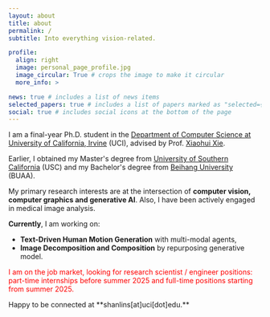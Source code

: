```yaml
---
layout: about
title: about
permalink: /
subtitle: Into everything vision-related.

profile:
  align: right
  image: personal_page_profile.jpg
  image_circular: True # crops the image to make it circular
  more_info: >

news: true # includes a list of news items
selected_papers: true # includes a list of papers marked as "selected={true}"
social: true # includes social icons at the bottom of the page
---
```


I am a final-year Ph.D. student in the [Department of Computer Science at University of California, Irvine](https://cs.ics.uci.edu/) (UCI), advised by Prof. [Xiaohui Xie](https://ics.uci.edu/~xhx/). 

Earlier, I obtained my Master's degree from [University of Southern California](https://minghsiehece.usc.edu/) (USC) and my Bachelor's degree from [Beihang University](https://en.wikipedia.org/wiki/Beihang_University) (BUAA).

My primary research interests are at the intersection of **computer vision, computer graphics and generative AI**. Also, I have been actively engaged in medical image analysis.

**Currently**, I am working on:

- **Text-Driven Human Motion Generation** with multi-modal agents,
- **Image Decomposition and Composition** by repurposing generative model. 

<p style="color: red;">
I am on the job market, looking for research scientist / engineer positions: part-time internships before summer 2025 and full-time positions starting from summer 2025. 
</p> Happy to be connected at **shanlins[at]uci[dot]edu.**